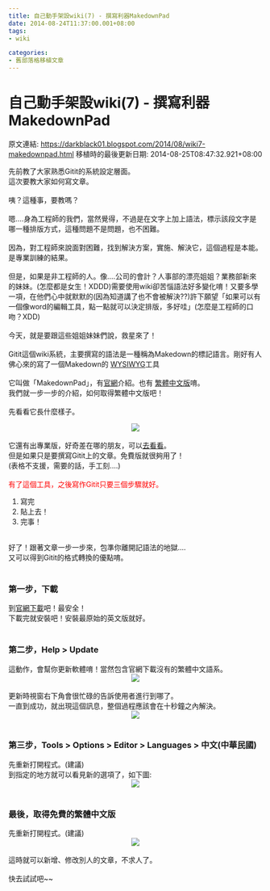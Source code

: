 ```yaml
---
title: 自己動手架設wiki(7) - 撰寫利器MakedownPad
date: 2014-08-24T11:37:00.001+08:00
tags: 
- wiki

categories:
- 舊部落格移植文章
---
```


# 自己動手架設wiki(7) - 撰寫利器MakedownPad

原文連結: https://darkblack01.blogspot.com/2014/08/wiki7-makedownpad.html
移植時的最後更新日期: 2014-08-25T08:47:32.921+08:00

先前教了大家熟悉Gitit的系統設定層面。<br />這次要教大家如何寫文章。<br /><br />咦？這種事，要教嗎？<br /><br />嗯....身為工程師的我們，當然覺得，不過是在文字上加上語法，標示該段文字是哪一種排版方式，這種問題不是問題，也不困難。<br /><br />因為，對工程師來說面對困難，找到解決方案，實施、解決它，這個過程是本能。是專業訓練的結果。<br /><br />但是，如果是非工程師的人。像....公司的會計？人事部的漂亮姐姐？業務部新來的妹妹。(怎麼都是女生！XDDD)需要使用wiki卻苦惱語法好多變化唷！又要多學一項，在他們心中就默默的(因為知道講了也不會被解決??)許下願望「如果可以有一個像word的編輯工具，點一點就可以決定排版，多好哇」(怎麼是工程師的口吻？XDD)<br /><br />今天，就是要跟這些姐姐妹妹們說，救星來了！<br /><br />Gitit這個wiki系統，主要撰寫的語法是一種稱為Makedown的標記語言。剛好有人佛心來的寫了一個Makedown的 <a href="http://zh.wikipedia.org/zh-tw/%E6%89%80%E8%A6%8B%E5%8D%B3%E6%89%80%E5%BE%97" target="_blank">WYSIWYG</a>工具<br /><br />它叫做「MakedownPad」，有<a href="http://markdownpad.com/" target="_blank">官網</a>介紹。也有&nbsp;<a href="http://blog.kkbruce.net/2014/03/markdownwindows-markdownpad-24.html#.U_lVA8WSzBs" target="_blank">繁體中文版</a>唷。<br />我們就一步一步的介紹，如何取得繁體中文版吧！<br /><br />先看看它長什麼樣子。<br /><div class="separator" style="clear: both; text-align: center;"><a href="http://markdownpad.com/img/markdownpad2.png" imageanchor="1" style="margin-left: 1em; margin-right: 1em;"><img border="0" src="http://markdownpad.com/img/markdownpad2.png" /></a></div><br />它還有出專業版，好奇差在哪的朋友，可以<a href="http://markdownpad.com/compare.html" target="_blank">去看看</a>。<br />但是如果只是要撰寫Gitit上的文章。免費版就很夠用了！<br />(表格不支援，需要的話，手工刻....)<br /><br /><span style="color: red;">有了這個工具，之後寫作Gitit只要三個步驟就好。</span><br /><ol><li>寫完</li><li>貼上去！</li><li>完事！</li></ol><br />好了！跟著文章一步一步來，包準你離開記語法的地獄....<br />又可以得到Gitit的格式轉換的優點唷。<br /><br /><h3>第一步，下載</h3>到<a href="http://markdownpad.com/download.html" target="_blank">官網下載</a>吧！最安全！<br />下載完就安裝吧！安裝最原始的英文版就好。<br /><br /><h3>第二步，Help &gt; Update</h3>這動作，會幫你更新軟體唷！當然包含官網下載沒有的繁體中文語系。<br /><div class="separator" style="clear: both; text-align: center;"><a href="http://3.bp.blogspot.com/-kPZRQZef0v4/U_lcYXdFnSI/AAAAAAAAHbQ/w-R1JjWgeGI/s1600/makedownpad_check_for_updates.png" imageanchor="1" style="margin-left: 1em; margin-right: 1em;"><img border="0" src="http://3.bp.blogspot.com/-kPZRQZef0v4/U_lcYXdFnSI/AAAAAAAAHbQ/w-R1JjWgeGI/s1600/makedownpad_check_for_updates.png" /></a></div><br />更新時視窗右下角會很忙碌的告訴使用者進行到哪了。<br />一直到成功，就出現這個訊息，整個過程應該會在十秒鐘之內解決。<br /><div class="separator" style="clear: both; text-align: center;"><a href="http://1.bp.blogspot.com/-1M4_GELx_Fo/U_lcYfOuCmI/AAAAAAAAHbM/5ldgBg56ISc/s1600/makedownpad_check_for_updates_OK.png" imageanchor="1" style="margin-left: 1em; margin-right: 1em;"><img border="0" src="http://1.bp.blogspot.com/-1M4_GELx_Fo/U_lcYfOuCmI/AAAAAAAAHbM/5ldgBg56ISc/s1600/makedownpad_check_for_updates_OK.png" /></a></div><br /><h3>第三步，Tools &gt; Options &gt; Editor &gt; Languages &gt; 中文(中華民國)</h3>先重新打開程式。(建議)<br />到指定的地方就可以看見新的選項了，如下圖:<br /><div class="separator" style="clear: both; text-align: center;"><a href="http://2.bp.blogspot.com/-zrvH_0SVPiA/U_lcZx1NTyI/AAAAAAAAHbc/R4s1NnuRP7w/s1600/makedownpad_operation_editior_Languages.png" imageanchor="1" style="margin-left: 1em; margin-right: 1em;"><img border="0" src="http://2.bp.blogspot.com/-zrvH_0SVPiA/U_lcZx1NTyI/AAAAAAAAHbc/R4s1NnuRP7w/s1600/makedownpad_operation_editior_Languages.png" /></a></div><br /><h3>最後，取得免費的繁體中文版</h3>先重新打開程式。(建議)<br /><div class="separator" style="clear: both; text-align: center;"><a href="http://1.bp.blogspot.com/-7PajxhD6rfc/U_lcbPO5oWI/AAAAAAAAHbk/2gevBrs5rLU/s1600/makedownpad_zhtw.png" imageanchor="1" style="margin-left: 1em; margin-right: 1em;"><img border="0" src="http://1.bp.blogspot.com/-7PajxhD6rfc/U_lcbPO5oWI/AAAAAAAAHbk/2gevBrs5rLU/s1600/makedownpad_zhtw.png" /></a></div><br />這時就可以新增、修改別人的文章，不求人了。<br /><br />快去試試吧~~
